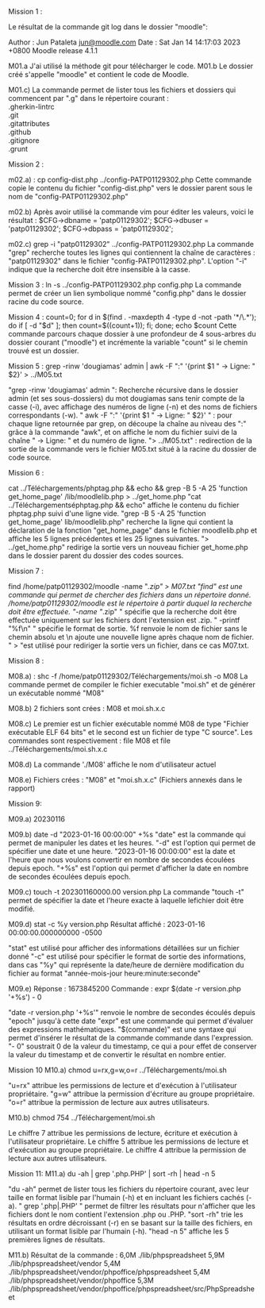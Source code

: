 Mission 1 :

Le résultat de la commande git log dans le dossier "moodle": 

Author : Jun Pataleta <jun@moodle.com>
Date : Sat Jan 14 14:17:03 2023 +0800
Moodle release 4.1.1

M01.a J'ai utilisé la méthode git pour télécharger le code.
M01.b Le dossier créé s'appelle "moodle" et contient le code de Moodle.

M01.c) La commande permet de lister tous les fichiers et dossiers qui commencent par ".g" dans le répertoire courant :  
.gherkin-lintrc  
.git  
.gitattributes  
.github  
.gitignore  
.grunt  


Mission 2 :

m02.a) : cp config-dist.php ../config-PATP01129302.php
Cette commande copie le contenu du fichier "config-dist.php" vers le dossier parent sous le nom de "config-PATP01129302.php"

m02.b) Après avoir utilisé la commande vim pour éditer les valeurs, voici le résultat :
$CFG->dbname    = 'patp01129302';
$CFG->dbuser    = 'patp01129302';
$CFG->dbpass    = 'patp01129302';

m02.c) grep -i "patp01129302" ../config-PATP01129302.php
La commande "grep" recherche toutes les lignes qui contiennent la chaîne de caractères : "patp01129302" dans le fichier "config-PATP01129302.php". 
L'option "-i" indique que la recherche doit être insensible à la casse.


Mission 3 :
ln -s ../config-PATP01129302.php config.php
La commande permet de créer un lien symbolique nommé "config.php" dans le dossier racine du code source.

Mission 4 :
count=0; for d in $(find . -maxdepth 4 -type d -not -path '*/\.*'); do if [ -d "$d" ]; then count=$((count+1)); fi; done; echo $count
Cette commande parcours chaque dossier à une profondeur de 4 sous-arbres du dossier courant ("moodle") et incrémente la variable "count" si le chemin trouvé est un dossier.

Mission 5 :
grep -rinw 'dougiamas' admin | awk -F ":" '{print $1 " -> Ligne: " $2}' > ../M05.txt

"grep -rinw 'dougiamas' admin ": Recherche récursive dans le dossier admin (et ses sous-dossiers) du mot dougiamas sans tenir compte de la casse (-i), avec affichage des numéros de ligne (-n) et des noms de fichiers correspondants (-w).
" awk -F ":" '{print $1 " -> Ligne: " $2}' " : pour chaque ligne retournée par grep, on découpe la chaîne au niveau des ":" grâce à la commande "awk", et on affiche le nom du fichier suivi de la chaîne " -> Ligne: " et du numéro de ligne.
"> ../M05.txt" : redirection de la sortie de la commande vers le fichier M05.txt situé à la racine du dossier de code source.

Mission 6 : 

cat ../Téléchargements/phptag.php && echo && grep -B 5 -A 25 'function get_home_page' /lib/moodlelib.php > ../get_home.php
"cat ../Téléchargementséphptag.php && echo" affiche le contenu du fichier phptag.php suivi d'une ligne vide.
"grep -B 5 -A 25 'function get_home_page' lib/moodlelib.php" recherche la ligne qui contient la déclaration de la fonction "get_home_page" dans le fichier moodlelib.php et affiche les 5 lignes précédentes et les 25 lignes suivantes.
"> ../get_home.php" redirige la sortie vers un nouveau fichier get_home.php dans le dossier parent du dossier des codes sources.


Mission 7 : 

find /home/patp01129302/moodle -name "*.zip" > M07.txt 
"find" est une commande qui permet de chercher des fichiers dans un répertoire donné.
/home/patp01129302/moodle est le répertoire à partir duquel la recherche doit être effectuée.
"-name "*.zip" " spécifie que la recherche doit être effectuée uniquement sur les fichiers dont l'extension est .zip.
" -printf "%f\n" " spécifie le format de sortie. %f renvoie le nom de fichier sans le chemin absolu et \n ajoute une nouvelle ligne après chaque nom de fichier.
" > "est utilisé pour rediriger la sortie vers un fichier, dans ce cas M07.txt.


Mission 8 :

M08.a) : shc -f /home/patp01129302/Téléchargements/moi.sh -o M08
La commande permet de compiler le fichier executable "moi.sh" et de générer un exécutable nommé "M08"

M08.b) 2 fichiers sont crées : M08 et moi.sh.x.c

M08.c) Le premier est un fichier exécutable nommé M08 de type "Fichier exécutable ELF 64 bits" et le second est un fichier de type "C source".
Les commandes sont respectivement : file M08 et file ../Téléchargements/moi.sh.x.c

M08.d) La commande './M08' affiche le nom d'utilisateur actuel

M08.e) Fichiers crées : "M08" et "moi.sh.x.c" (Fichiers annexés dans le rapport)


Mission 9:

M09.a) 20230116

M09.b) date -d "2023-01-16 00:00:00" +%s
"date" est la commande qui permet de manipuler les dates et les heures.
"-d" est l'option qui permet de spécifier une date et une heure.
"2023-01-16 00:00:00" est la date et l'heure que nous voulons convertir en nombre de secondes écoulées depuis epoch.
"+%s" est l'option qui permet d'afficher la date en nombre de secondes écoulées depuis epoch.


M09.c) touch -t 202301160000.00 version.php
La commande "touch -t" permet de spécifier la date et l'heure exacte à laquelle lefichier doit être modifié.

M09.d) stat -c %y version.php
Résultat affiché : 2023-01-16 00:00:00.000000000 -0500

"stat" est utilisé pour afficher des informations détaillées sur un fichier donné
"-c" est utilisé pour spécifier le format de sortie des informations, dans cas "%y" qui représente la date/heure de dernière modification du fichier au format "année-mois-jour heure:minute:seconde"

M09.e) Réponse : 1673845200
Commande : expr $(date -r version.php '+%s') - 0

"date -r version.php '+%s'" renvoie le nombre de secondes écoulés depuis "epoch" jusqu'à cette date
"expr" est une commande qui permet d'évaluer des expressions mathématiques.
"$(commande)" est une syntaxe qui permet d'insérer le résultat de la commande commande dans l'expression.
"- 0" soustrait 0 de la valeur du timestamp, ce qui a pour effet de conserver la valeur du timestamp et de convertir le résultat en nombre entier.

Mission 10
M10.a) chmod u=rx,g=w,o=r ../Téléchargements/moi.sh

"u=rx" attribue les permissions de lecture et d'exécution à l'utilisateur propriétaire.
"g=w" attribue la permission d'écriture au groupe propriétaire.
"o=r" attribue la permission de lecture aux autres utilisateurs.

M10.b) chmod 754 ../Téléchargement/moi.sh

Le chiffre 7 attribue les permissions de lecture, écriture et exécution à l'utilisateur propriétaire.
Le chiffre 5 attribue les permissions de lecture et d'exécution au groupe propriétaire.
Le chiffre 4 attribue la permission de lecture aux autres utilisateurs.


Mission 11:
M11.a) du -ah | grep '.php\.PHP' | sort -rh | head -n 5

"du -ah" permet de lister tous les fichiers du répertoire courant, avec leur taille en format lisible par l'humain (-h) et en incluant les fichiers cachés (-a).
" grep '.php\|.PHP' " permet de filtrer les résultats pour n'afficher que les fichiers dont le nom contient l'extension .php ou .PHP.
"sort -rh" trie les résultats en ordre décroissant (-r) en se basant sur la taille des fichiers, en utilisant un format lisible par l'humain (-h).
"head -n 5" affiche les 5 premières lignes de résultats.


M11.b) Résultat de la commande :
6,0M	./lib/phpspreadsheet
5,9M	./lib/phpspreadsheet/vendor
5,4M	./lib/phpspreadsheet/vendor/phpoffice/phpspreadsheet
5,4M	./lib/phpspreadsheet/vendor/phpoffice
5,3M	./lib/phpspreadsheet/vendor/phpoffice/phpspreadsheet/src/PhpSpreadsheet
